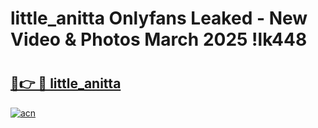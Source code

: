 # little_anitta Onlyfans Leaked - New Video & Photos March 2025 !lk448

# <h2><a href="https://x50cox.iuczelnia.edu.pl?title=little_anitta&ref=lk448">🔗👉 🔴 little_anitta</a></h2>

[![acn](https://github.com/user-attachments/assets/0f9c940e-d8b0-45ae-aac7-cd30a18b3e1c)](https://x50cox.iuczelnia.edu.pl?title=little_anitta&ref=lk448)


